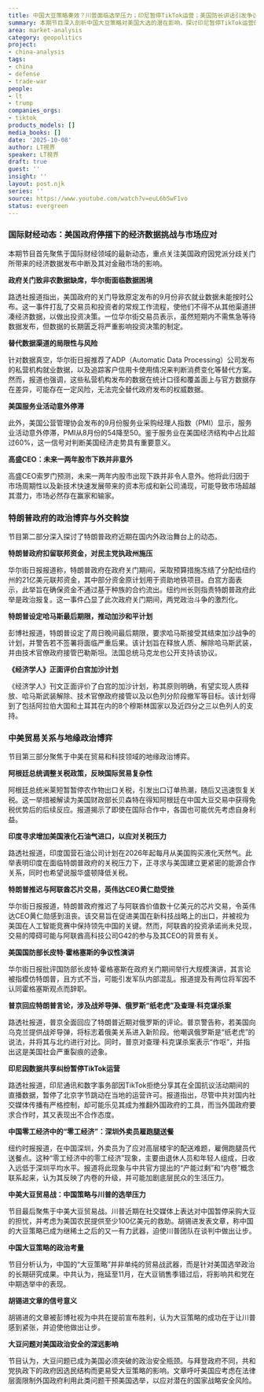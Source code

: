 ```yaml
---
title: 中国大豆策略奏效？川普面临选举压力；印尼暂停TikTok运营；美国防长讲话引发争议
summary: 本期节目深入剖析中国大豆策略对美国大选的潜在影响，探讨印尼暂停TikTok运营的原因，并关注美国国防部长皮特·霍格塞斯的争议性演讲及其背后深层含义。
area: market-analysis
category: geopolitics
project:
- china-analysis
tags:
- china
- defense
- trade-war
people:
- lt
- trump
companies_orgs:
- tiktok
products_models: []
media_books: []
date: '2025-10-08'
author: LT視界
speaker: LT視界
draft: true
guest: ''
insight: ''
layout: post.njk
series: ''
source: https://www.youtube.com/watch?v=euL6bSwF1vo
status: evergreen
---
```

### 国际财经动态：美国政府停摆下的经济数据挑战与市场应对

本期节目首先聚焦于国际财经领域的最新动态，重点关注美国政府因党派分歧关门所带来的经济数据发布中断及其对金融市场的影响。

**政府关门致非农数据缺席，华尔街面临数据困境**

路透社报道指出，美国政府的关门导致原定发布的9月份非农就业数据未能按时公布。这一事件打乱了交易员和投资者的常规工作流程，使他们不得不从其他渠道拼凑经济数据，以做出投资决策。一位华尔街交易员表示，虽然短期内不需焦急等待数据发布，但数据的长期匮乏将严重影响投资决策的制定。

**替代数据渠道的局限性与风险**

针对数据真空，华尔街日报推荐了ADP（Automatic Data Processing）公司发布的私营机构就业数据，以及追踪客户信用卡使用情况来判断消费变化等替代方案。然而，报道也强调，这些私营机构发布的数据在统计口径和覆盖面上与官方数据存在差异，可能存在一定风险，无法完全替代政府发布的权威数据。

**美国服务业活动意外停滞**

此外，美国公营管理协会发布的9月份服务业采购经理人指数（PMI）显示，服务业活动意外停滞，PMI从8月份的54降至50。鉴于服务业在美国经济结构中占比超过60%，这一信号对判断美国经济走势具有重要意义。

**高盛CEO：未来一两年股市下跌并非意外**

高盛CEO索罗门预测，未来一两年内股市出现下跌并非令人意外。他将此归因于市场周期性以及新技术快速发展带来的资本形成和新公司涌现，可能导致市场超越其潜力，市场必然存在赢家和输家。

### 特朗普政府的政治博弈与外交斡旋

节目第二部分深入探讨了特朗普政府近期在国内外政治舞台上的动态。

**特朗普政府扣留联邦资金，对民主党执政州施压**

华尔街日报报道称，特朗普政府在政府关门期间，采取预算措施冻结了分配给纽约州的21亿美元联邦资金，其中部分资金原计划用于资助地铁项目。白宫方面表示，此举旨在确保资金不通过基于种族的合约流出。纽约州长则指责特朗普政府此举是政治报复。这一事件凸显了此次政府关门期间，两党政治斗争的激烈化。

**特朗普设定哈马斯最后期限，推动加沙和平计划**

彭博社报道，特朗普设定了周日晚间最后期限，要求哈马斯接受其结束加沙战争的计划，并警告若不签署将面临严重后果。该计划旨在释放人质、解除哈马斯武装，并由技术官僚政府接管巴勒斯坦。法国总统马克龙也公开支持该协议。

**《经济学人》正面评价白宫加沙计划**

《经济学人》刊文正面评价了白宫的加沙计划，称其原则明确，有望实现人质释放、哈马斯武装解除、技术官僚政府接管以及以色列分阶段撤军等目标。该计划得到了包括阿拉伯大国和土耳其在内的8个穆斯林国家以及近四分之三以色列人的支持。

### 中美贸易关系与地缘政治博弈

节目第三部分聚焦于中美在贸易和科技领域的地缘政治博弈。

**阿根廷总统调整关税政策，反映国际贸易复杂性**

阿根廷总统米莱短暂暂停农作物出口关税，引发出口订单热潮，随后又迅速恢复关税。这一举措被解读为美国财政部长贝森特在得知阿根廷在中国大豆交易中获得免税优势后的后续反应。报道揭示了即使在国际合作中，各国也可能优先考虑自身利益。

**印度寻求增加美国液化石油气进口，以应对关税压力**

路透社报道，印度国营石油公司计划在2026年起每月从美国购买液化天然气。此举表明印度在面临特朗普政府的关税压力下，正寻求与美国建立更紧密的能源合作关系，同时也希望说服华盛顿降低关税。

**特朗普推迟与阿联酋芯片交易，英伟达CEO黄仁勋受挫**

华尔街日报报道，特朗普政府推迟了与阿联酋价值数十亿美元的芯片交易，令英伟达CEO黄仁勋感到沮丧。该交易旨在促进美国在新科技战略上的出口，并被视为美国在人工智能竞赛中保持领先中国的关键。然而，阿联酋的投资承诺尚未兑现，交易的障碍可能与阿联酋高科技公司G42的参与及其CEO的背景有关。

**美国国防部长皮特·霍格塞斯的争议性演讲**

华尔街日报批评国防部长皮特·霍格塞斯在政府关门期间举行大规模演讲，其言论被指模仿特朗普，且方式不当，可能引发军队内部混乱。报道提及有两位将军因不认同霍格塞斯观点而辞职。

**普京回应特朗普言论，涉及战斧导弹、俄罗斯“纸老虎”及查理·科克谋杀案**

路透社报道，普京全面回应了特朗普近期对俄罗斯的评论。普京警告称，若美国向乌克兰提供战斧导弹，将标志着俄美关系进入新阶段。他嘲讽俄罗斯是“纸老虎”的说法，并将其与北约进行对比。同时，普京对查理·科克谋杀案表示“作呕”，并指出这是美国社会严重裂痕的迹象。

**印尼因数据共享纠纷暂停TikTok运营**

路透社报道，印尼通讯和数字事务部因TikTok拒绝分享其在全国抗议活动期间的直播数据，暂停了北京字节跳动在当地的运营许可。报道指出，尽管中共对国内社交媒体传播有严格控制，却可能乐见其成为推翻外国政府的工具，而当外国政府要求合作时，其又表现出不合作态度。

**中国零工经济中的“零工经济”：深圳外卖员雇跑腿送餐**

纽约时报报道，在中国深圳，外卖员为了应对高层楼宇的配送难题，雇佣跑腿员代送餐点。这种“零工经济中的零工经济”现象，主要由退休人员和年轻人组成，日收入远低于深圳平均水平。报道将此现象与中共官方提出的“产能过剩”和“内卷”概念联系起来，认为其反映了内卷的升级，并可能加剧底层民众的生活压力。

**中美大豆贸易战：中国策略与川普的选举压力**

节目最后聚焦于中美大豆贸易战。川普近期在社交媒体上表达对中国暂停采购大豆的担忧，并考虑为美国农民提供至少100亿美元的救助。胡锡进发表文章，称中国的大豆策略已成为继稀土之后的又一有力武器，迫使川普团队在谈判中做出让步。

**中国大豆策略的政治考量**

节目分析认为，中国的“大豆策略”并非单纯的贸易战武器，而是针对美国选举政治的长期研究成果。中共认为，拖延至11月，在大豆销售季错过后，将影响共和党在中期选举中的表现。

**胡锡进文章的信号意义**

胡锡进的文章被彭博社视为中共在提前宣布胜利，认为大豆策略的成功在于让川普感到紧张，并迫使他做出让步。

**大豆问题对美国政治安全的深远影响**

节目认为，大豆问题已成为美国必须突破的政治安全瓶颈。与拜登政府不同，共和党执政下的政府因选民结构而更易受大豆策略的影响。文章呼吁美国应考虑在法律层面限制外国政府利用此类问题干预美国选举，以应对潜在的国家战略安全风险。